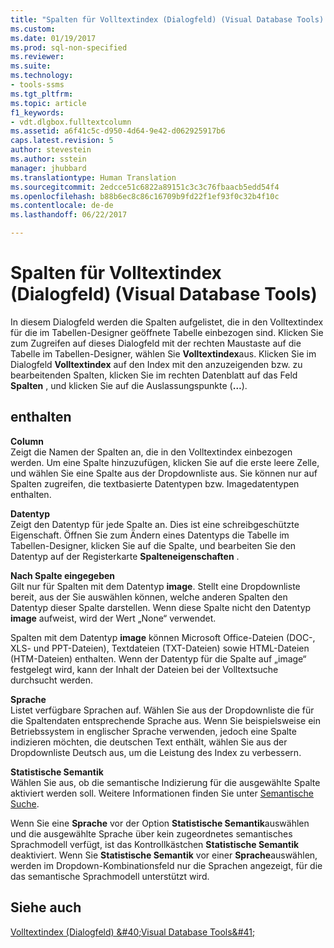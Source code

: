```yaml
---
title: "Spalten für Volltextindex (Dialogfeld) (Visual Database Tools) | Microsoft-Dokumentation"
ms.custom: 
ms.date: 01/19/2017
ms.prod: sql-non-specified
ms.reviewer: 
ms.suite: 
ms.technology:
- tools-ssms
ms.tgt_pltfrm: 
ms.topic: article
f1_keywords:
- vdt.dlgbox.fulltextcolumn
ms.assetid: a6f41c5c-d950-4d64-9e42-d062925917b6
caps.latest.revision: 5
author: stevestein
ms.author: sstein
manager: jhubbard
ms.translationtype: Human Translation
ms.sourcegitcommit: 2edcce51c6822a89151c3c3c76fbaacb5edd54f4
ms.openlocfilehash: b88b6ec8c86c16709b9fd22f1ef93f0c32b4f10c
ms.contentlocale: de-de
ms.lasthandoff: 06/22/2017

---
```

# <a name="full-text-index-columns-dialog-box-visual-database-tools"></a>Spalten für Volltextindex (Dialogfeld) (Visual Database Tools)
In diesem Dialogfeld werden die Spalten aufgelistet, die in den Volltextindex für die im Tabellen-Designer geöffnete Tabelle einbezogen sind. Klicken Sie zum Zugreifen auf dieses Dialogfeld mit der rechten Maustaste auf die Tabelle im Tabellen-Designer, wählen Sie **Volltextindex**aus. Klicken Sie im Dialogfeld **Volltextindex** auf den Index mit den anzuzeigenden bzw. zu bearbeitenden Spalten, klicken Sie im rechten Datenblatt auf das Feld **Spalten** , und klicken Sie auf die Auslassungspunkte (**…**).  
  
## <a name="options"></a>enthalten  
**Column**  
Zeigt die Namen der Spalten an, die in den Volltextindex einbezogen werden. Um eine Spalte hinzuzufügen, klicken Sie auf die erste leere Zelle, und wählen Sie eine Spalte aus der Dropdownliste aus. Sie können nur auf Spalten zugreifen, die textbasierte Datentypen bzw. Imagedatentypen enthalten.  
  
**Datentyp**  
Zeigt den Datentyp für jede Spalte an. Dies ist eine schreibgeschützte Eigenschaft. Öffnen Sie zum Ändern eines Datentyps die Tabelle im Tabellen-Designer, klicken Sie auf die Spalte, und bearbeiten Sie den Datentyp auf der Registerkarte **Spalteneigenschaften** .  
  
**Nach Spalte eingegeben**  
Gilt nur für Spalten mit dem Datentyp **image**. Stellt eine Dropdownliste bereit, aus der Sie auswählen können, welche anderen Spalten den Datentyp dieser Spalte darstellen. Wenn diese Spalte nicht den Datentyp **image** aufweist, wird der Wert „None“ verwendet.  
  
Spalten mit dem Datentyp **image** können Microsoft Office-Dateien (DOC-, XLS- und PPT-Dateien), Textdateien (TXT-Dateien) sowie HTML-Dateien (HTM-Dateien) enthalten. Wenn der Datentyp für die Spalte auf „image“ festgelegt wird, kann der Inhalt der Dateien bei der Volltextsuche durchsucht werden.  
  
**Sprache**  
Listet verfügbare Sprachen auf. Wählen Sie aus der Dropdownliste die für die Spaltendaten entsprechende Sprache aus. Wenn Sie beispielsweise ein Betriebssystem in englischer Sprache verwenden, jedoch eine Spalte indizieren möchten, die deutschen Text enthält, wählen Sie aus der Dropdownliste Deutsch aus, um die Leistung des Index zu verbessern.  
  
**Statistische Semantik**  
Wählen Sie aus, ob die semantische Indizierung für die ausgewählte Spalte aktiviert werden soll. Weitere Informationen finden Sie unter [Semantische Suche](http://msdn.microsoft.com/en-us/cd8faa9d-07db-420d-93f4-a2ea7c974b97).  
  
Wenn Sie eine **Sprache** vor der Option **Statistische Semantik**auswählen und die ausgewählte Sprache über kein zugeordnetes semantisches Sprachmodell verfügt, ist das Kontrollkästchen **Statistische Semantik** deaktiviert. Wenn Sie **Statistische Semantik** vor einer **Sprache**auswählen, werden im Dropdown-Kombinationsfeld nur die Sprachen angezeigt, für die das semantische Sprachmodell unterstützt wird.  
  
## <a name="see-also"></a>Siehe auch  
[Volltextindex (Dialogfeld) &amp;#40;Visual Database Tools&amp;#41;](../../ssms/visual-db-tools/full-text-index-dialog-box-visual-database-tools.md)  
  

